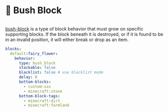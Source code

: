 # 🪻 Bush Block

<figure><img src="https://content.gitbook.com/content/OgvQ1fEJPROp7131PPlK/blobs/RFE0okQV9AmYrWNZNon9/image.png" alt=""><figcaption></figcaption></figure>

[bush-block](bush-block "mention") is a type of block behavior that must grow on specific supporting blocks. If the block beneath it is destroyed, or if it is found to be in an invalid position, it will either break or drop as an item.

```yaml
blocks:
  default:fairy_flower:
    behavior:
      type: bush_block
      stackable: false
      blacklist: false # use blacklist mode
      delay: 0
      bottom-blocks:
        - custom:xxx
        - minecraft:stone
      bottom-block-tags:
        - minecraft:dirt
        - minecraft:farmland
```

<figure><img src="https://1836335287-files.gitbook.io/~/files/v0/b/gitbook-x-prod.appspot.com/o/spaces%2FOgvQ1fEJPROp7131PPlK%2Fuploads%2FjeEOdk98aCeu339mvteN%2Fimage.png?alt=media&#x26;token=8ce624ed-d10f-409a-851f-c734d662278b" alt=""><figcaption></figcaption></figure>



